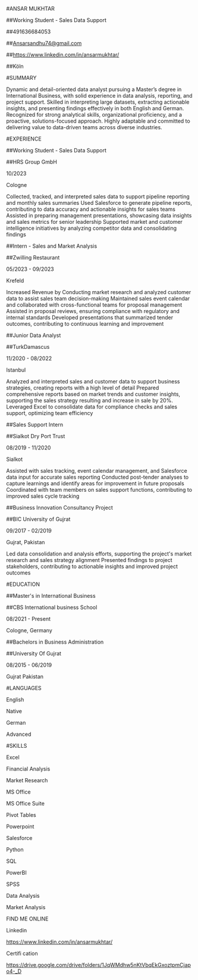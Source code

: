#ANSAR MUKHTAR

##Working Student - Sales Data Support

##491636684053

##Ansarsandhu74@gmail.com

##https://www.linkedin.com/in/ansarmukhtar/

##Köln


#SUMMARY

Dynamic and detail-oriented data analyst pursuing a Master’s degree in International Business, with solid experience in data analysis, reporting, and project support. Skilled in interpreting large datasets, extracting actionable insights, and presenting findings effectively in both English and German. Recognized for strong analytical skills, organizational proficiency, and a proactive, solutions-focused approach. Highly adaptable and committed to delivering value to data-driven teams across diverse industries.


#EXPERIENCE

##Working Student - Sales Data Support

##HRS Group GmbH

10/2023

Cologne

Collected, tracked, and interpreted sales data to support pipeline reporting and monthly sales summaries
Used Salesforce to generate pipeline reports, contributing to data accuracy and actionable insights for sales teams
Assisted in preparing management presentations, showcasing data insights and sales metrics for senior leadership
Supported market and customer intelligence initiatives by analyzing competitor data and consolidating findings

##Intern - Sales and Market Analysis

##Zwilling Restaurant

05/2023 - 09/2023

Krefeld

Increased Revenue by Conducting market research and analyzed customer data to assist sales team decision-making
Maintained sales event calendar and collaborated with cross-functional teams for proposal management
Assisted in proposal reviews, ensuring compliance with regulatory and internal standards
Developed presentations that summarized tender outcomes, contributing to continuous learning and improvement

##Junior Data Analyst

##TurkDamascus

11/2020 - 08/2022

Istanbul

Analyzed and interpreted sales and customer data to support business strategies, creating reports with a high level of detail
Prepared comprehensive reports based on market trends and customer insights, supporting the sales strategy resulting and increase in sale by 20%.
Leveraged Excel to consolidate data for compliance checks and sales support, optimizing team efficiency

##Sales Support Intern

##Sialkot Dry Port Trust

08/2019 - 11/2020

Sialkot

Assisted with sales tracking, event calendar management, and Salesforce data input for accurate sales reporting
Conducted post-tender analyses to capture learnings and identify areas for improvement in future proposals
Coordinated with team members on sales support functions, contributing to improved sales cycle tracking

##Business Innovation Consultancy Project

##BIC University of Gujrat

09/2017 - 02/2019

Gujrat, Pakistan

Led data consolidation and analysis efforts, supporting the project's market research and sales strategy alignment
Presented findings to project stakeholders, contributing to actionable insights and improved project outcomes

#EDUCATION

##Master's in International Business

##CBS International business School

08/2021 - Present

Cologne, Germany

##Bachelors in Business Administration

##University Of Gujrat

08/2015 - 06/2019

Gujrat Pakistan

#LANGUAGES

English

Native

German

Advanced

#SKILLS

Excel

Financial Analysis

Market Research

MS Office

MS Office Suite

Pivot Tables

Powerpoint

Salesforce

Python

SQL

PowerBI

SPSS

Data Analysis

Market Analysis

FIND ME ONLINE

Linkedin

https://www.linkedin.com/in/ansarmukhtar/

Certifi cation

https://drive.google.com/drive/folders/1JqWMdhw5nKtVbqEkGxoztpmCjapo4-_D
